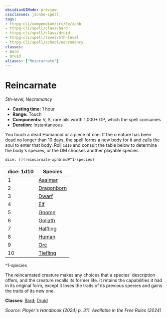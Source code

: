 ```yaml
---
obsidianUIMode: preview
cssclasses: json5e-spell
tags:
- ttrpg-cli/compendium/src/5e/xphb
- ttrpg-cli/spell/class/bard
- ttrpg-cli/spell/class/druid
- ttrpg-cli/spell/level/5th-level
- ttrpg-cli/spell/school/necromancy
classes:
- Bard
- Druid
aliases: ["Reincarnate"]
---
```

# Reincarnate
*5th-level, Necromancy*  


- **Casting time:** 1 hour
- **Range:** Touch
- **Components:** V, S, rare oils worth 1,000+ GP, which the spell consumes
- **Duration:** Instantaneous

You touch a dead Humanoid or a piece of one. If the creature has been dead no longer than 10 days, the spell forms a new body for it and calls the soul to enter that body. Roll `1d10` and consult the table below to determine the body's species, or the DM chooses another playable species.

`dice: [](reincarnate-xphb.md#^1-species)`

| dice: 1d10 | Species |
|------------|---------|
| 1 | [Aasimar](3-Mechanics/CLI/races/aasimar-xphb.md) |
| 2 | [Dragonborn](3-Mechanics/CLI/races/dragonborn-xphb.md) |
| 3 | [Dwarf](3-Mechanics/CLI/races/dwarf-xphb.md) |
| 4 | [Elf](3-Mechanics/CLI/races/elf-xphb.md) |
| 5 | [Gnome](3-Mechanics/CLI/races/gnome-xphb.md) |
| 6 | [Goliath](3-Mechanics/CLI/races/goliath-xphb.md) |
| 7 | [Halfling](3-Mechanics/CLI/races/halfling-xphb.md) |
| 8 | [Human](3-Mechanics/CLI/races/human-xphb.md) |
| 9 | [Orc](3-Mechanics/CLI/races/orc-xphb.md) |
| 10 | [Tiefling](3-Mechanics/CLI/races/tiefling-xphb.md) |
^1-species

The reincarnated creature makes any choices that a species' description offers, and the creature recalls its former life. It retains the capabilities it had in its original form, except it loses the traits of its previous species and gains the traits of its new one.

**Classes**: [Bard](list-spells-classes-bard); [Druid](list-spells-classes-druid)

*Source: Player's Handbook (2024) p. 311. Available in the Free Rules (2024)*